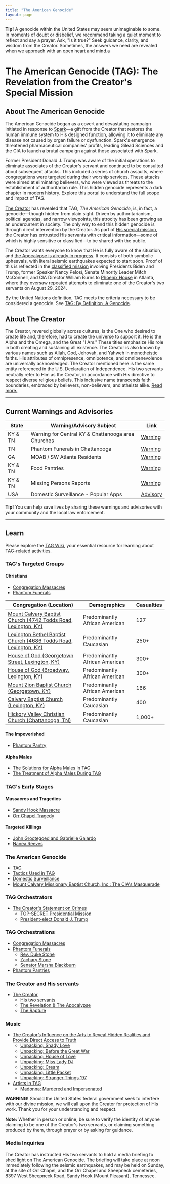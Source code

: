 ```yaml
---
title: "The American Genocide"
layout: page
---
```

**Tip!** A genocide within the United States may seem unimaginable to some. In moments of doubt or disbelief, we recommend taking a quiet moment to reflect and say a prayer. Ask, "Is it true?" Seek guidance, clarity, and wisdom from the Creator. Sometimes, the answers we need are revealed when we approach with an open heart and mind.a


# The American Genocide (TAG): The Revelation from the Creator's Special Mission
## About The American Genocide 
The American Genocide began as a covert and devastating campaign initiated in response to [Spark](https://github.com/Histwo/TAG/wiki/Spark)—a gift from the Creator  that restores the human immune system to His designed function, allowing it to eliminate any disease not caused by organ failure or dysfunction. Spark's emergence threatened pharmaceutical companies' profits, leading Gilead Sciences and the CIA to launch a brutal campaign against those associated with Spark. 

Former President Donald J. Trump was aware of the initial operations to eliminate associates of the Creator's servant and continued to be consulted about subsequent attacks. This included a series of church assaults, where congregations were targeted during their worship services. These attacks were aimed at eliminating believers, who were viewed as threats to the establishment of authoritarian rule. This hidden genocide represents a dark chapter in modern history. Explore this portal to understand the full scope and impact of TAG.

[The Creator](https://github.com/Histwo/TAG/wiki/The-Creator) has revealed that TAG, *The American Genocide*, is, in fact, a genocide—though hidden from plain sight. Driven by authoritarianism, political agendas, and narrow viewpoints, this atrocity has been growing as an undercurrent in society. The only way to end this hidden genocide is through direct intervention by the Creator. As part of [His special mission](https://github.com/Histwo/TAG/wiki/The-Creator#the-creators-missions), the Creator has entrusted His servants with critical information—some of which is highly sensitive or classified—to be shared with the public.

The Creator wants everyone to know that He is fully aware of the situation, and [the Apocalypse is already in progress](https://github.com/Histwo/TAG/wiki/Revelation). It consists of both symbolic upheavals, with literal seismic earthquakes expected to start soon. Proof of this is reflected in the [classified mission](https://github.com/Histwo/TAG/wiki/Presidential-Mission) involving Presidents Biden and Trump, former Speaker Nancy Pelosi, Senate Minority Leader Mitch McConnell, and CIA Director William Burns to [Phoenix House](https://github.com/Histwo/TAG/wiki/Phoenix-House) in Atlanta, where they oversaw repeated attempts to eliminate one of the Creator's two servants on August 29, 2024. 

By the United Nations definition, TAG meets the criteria necessary to be considered a genocide. See [TAG: By Definition, A Genocide](https://github.com/Histwo/TAG/wiki/TAGDEF).

## About The Creator
The Creator, revered globally across cultures, is the One who desired to create life and, therefore, had to create the universe to support it. He is the Alpha and the Omega, and the Great "I Am." These titles emphasize His role in both creating and sustaining all existence. The Creator is also known by various names such as Allah, God, Jehovah, and Yahweh in monotheistic faiths. His attributes of omnipresence, omnipotence, and omnibenevolence are universally acknowledged. The Creator mentioned here is the same entity referenced in the U.S. Declaration of Independence. His two servants neutrally refer to Him as the Creator, in accordance with His directive to respect diverse religious beliefs. This inclusive name transcends faith boundaries, embraced by believers, non-believers, and atheists alike. [Read more.](https://github.com/Histwo/TAG/wiki/The-Creator)

---

## Current Warnings and Advisories 

| State | Warning/Advisory Subject | Link |
|---------|--------------------------------------|-------|
| KY & TN |Warning for Central KY & Chattanooga area Churches |  [Warning](https://github.com/StopTAG/.github/blob/main/warnings/CM-20250108.md) |
| TN | Phantom Funerals in Chattanooga | [Warning](https://gist.github.com/garagerebel/eace4b90b63a34d982c50128f9906c31) |
| GA | MOAB / SW Atlanta Residents | [Warning](https://gist.github.com/garagerebel/850e61514f1821497eba0a690a9e29d8) |
| KY & TN | Food Pantries| [Warning](https://gist.github.com/garagerebel/597809a7bc5c1941838f95bdd0717394) |
| KY & TN | Missing Persons Reports | [Warning](https://github.com/Histwo/TAG/wiki/MPFAP-20241113) |
| USA | Domestic Surveillance - Popular Apps | [Advisory](https://github.com/Histwo/TAG/wiki/Domestic-Surveillance) |

**Tip!**
You can help save lives by sharing these warnings and advisories with your community and the local law enforcement.

---

## Learn
Please explore the [TAG Wiki](https://github.com/Histwo/TAG/wiki/), your essential resource for learning about TAG-related activities.

### TAG's Targeted Groups
#### Christians 

* [Congregation Massacres](https://github.com/Histwo/TAG/wiki/Congregation-Massacre)
* [Phantom Funerals](https://github.com/Histwo/TAG/wiki/Phantom-Funeral)

| **Congregation (Location)** | **Demographics** | **Casualties** |
|------------------------------|------------------|----------------|
| [Mount Calvary Baptist Church (4742 Todds Road, Lexington, KY)](https://github.com/Histwo/TAG/wiki/Mount-Calvary-Baptist-Church) | Predominantly African American | 127 |
| [Lexington Bethel Baptist Church (4686 Todds Road, Lexington, KY)](https://github.com/Histwo/TAG/wiki/Lexington-Bethel-Baptist-Church) | Predominantly Caucasian | 250+ |
| [House of God (Georgetown Street, Lexington, KY)](https://github.com/Histwo/TAG/wiki/House-of-God-(Georgetown-Street)) | Predominantly African American | 300+ |
| [House of God (Broadway, Lexington, KY)](https://github.com/Histwo/TAG/wiki/House-of-God-(Broadway)) | Predominantly African American | 300+ |
| [Mount Zion Baptist Church (Georgetown, KY)](https://github.com/Histwo/TAG/wiki/Mount-Zion-Baptist-Church) | Predominantly African American | 166 |
| [Calvary Baptist Church (Lexington, KY)](https://github.com/Histwo/TAG/wiki/Calvary-Baptist-Church) | Predominantly Caucasian | 400 |
| [Hickory Valley Christian Church (Chattanooga, TN)](https://github.com/Histwo/TAG/wiki/Hickory-Valley-Christian-Church) | Predominantly Caucasian | 1,000+ |

#### The Impoverished
* [Phantom Pantry](https://github.com/Histwo/TAG/wiki/Phantom-Pantry)

#### Alpha Males
* [The Solutions for Alpha Males in TAG](https://github.com/Histwo/TAG/wiki/Targeting-Alpha-Males)
* [The Treatment of Alpha Males During TAG](https://github.com/Histwo/TAG/wiki/Treatment-of-Alpha-Males-during-TAG)

### TAG's Early Stages
#### Massacres and Tragedies
* [Sandy Hook Massacre](https://github.com/Histwo/TAG/wiki/Sandy-Hook-Massacre)
* [Orr Chapel Tragedy](https://github.com/Histwo/TAG/wiki/Orr-Chapel-Tragedy)

#### Targeted Killings
* [John Grootegoed and Gabrielle Galardo](https://github.com/Histwo/TAG/wiki/John-and-Gabrille-Galardo-Grootegoed)
* [Nanea Reeves](https://github.com/Histwo/TAG/wiki/Nanea-Reeves)

### The American Genocide 
* [TAG](https://github.com/Histwo/TAG/wiki/TAG)
* [Tactics Used in TAG](https://github.com/Histwo/TAG/wiki/Tactics-Utilized-In-TAG)
* [Domestic Surveillance](https://github.com/Histwo/TAG/wiki/Domestic-Surveillance)
* [Mount Calvary Missionary Baptist Church, Inc.: The CIA's Masquerade](https://github.com/Histwo/TAG/wiki/_MCMBCI)

### TAG Orchestrators 
* [The Creator's Statement on Crimes](https://github.com/Histwo/TAG/wiki/Statement-on-Crimes)
  - [TOP-SECRET Presidential Mission](https://github.com/Histwo/TAG/wiki/Presidential-Mission)
  - [President-elect Donald J. Trump](https://github.com/Histwo/TAG/wiki/Donald-J.-Trump)

### TAG Orchestrations 

* [Congregation Massacres](https://github.com/Histwo/TAG/wiki/Congregation-Massacre)
* [Phantom Funerals](https://github.com/Histwo/TAG/wiki/Phantom-Funeral)
  - [Rev. Duke Stone](https://github.com/Histwo/TAG/wiki/Phantom-Funeral-of-Rev.-Duke-Stone)
  - [Zachary Stone](https://github.com/Histwo/TAG/wiki/Phantom-Funeral-of-Zachary-Stone)
  - [Senator Marsha Blackburn](https://github.com/Histwo/TAG/wiki/Phantom-Funeral-of-Senator-Marsha-Blackburn)
* [Phantom Pantries](https://github.com/Histwo/TAG/wiki/Phantom-Pantry)

### The Creator and His servants
* [The Creator](https://github.com/Histwo/TAG/wiki/The-Creator)
  - [His two servants](https://github.com/Histwo/TAG/wiki/The-Creator's-two-servants)
  - [The Revelation & The Apocalypse](https://github.com/Histwo/TAG/wiki/Revelation)
  - [The Rapture](https://github.com/Histwo/TAG/wiki/The-Rapture)

### Music
* [The Creator’s Influence on the Arts to Reveal Hidden Realities and Provide Direct Access to Truth](https://github.com/Histwo/TAG/wiki/The-Creator-and-The-Arts)
  - [Unpacking: Shady Love](https://github.com/Histwo/TAG/wiki/Shady-Love)
  - [Unpacking: Before the Great War](https://github.com/Histwo/TAG/wiki/Before-the-Great-War)
  - [Unpacking: House of Love](https://github.com/Histwo/TAG/wiki/House-of-Love)
  - [Unpacking: Miss Lady DJ](https://github.com/Histwo/TAG/wiki/Miss-Lady-DJ)
  - [Unpacking: Cream](https://github.com/Histwo/TAG/wiki/Cream)
  - [Unpacking: Little Packet](https://github.com/Histwo/TAG/wiki/Little-Packet)
  - [Unpacking: Stranger Things '97](https://github.com/Histwo/TAG/wiki/Strangest-Things-'97)
* [Artists in TAG](https://github.com/Histwo/TAG/wiki/Artists-TAGd) 
  - [Madonna: Murdered and Impersonated](https://github.com/Histwo/TAG/wiki/Madonna)

**WARNING!**
Should the United States federal government seek to interfere with our divine mission, we will call upon the Creator for protection of His work. Thank you for your understanding and respect.

**Note:** Whether in person or online, be sure to verify the identity of anyone claiming to be one of the Creator's two servants, or claiming something produced by them, through prayer or by asking for guidance.

### Media Inquiries 
The Creator has instructed His two servants to hold a media briefing to shed light on The American Genocide. The briefing will take place at noon immediately following the seismic earthquakes, and may be held on Sunday, at the site of Orr Chapel, and the Orr Chapel and Sheepneck cemeteries, 8397 West Sheepneck Road, Sandy Hook (Mount Pleasant), Tennessee.
